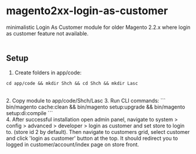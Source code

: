 # magento2xx-login-as-customer
minimalistic Login As Customer module for older Magento 2.2.x
where login as customer feature not available. 
<br>
<br>
## Setup
1. Create folders in app/code:
```
cd app/code && mkdir Shch && cd Shch && mkdir Lasc
```
<br>
2. Copy module to app/code/Shch/Lasc
3. Run CLI commands:
```
bin/magento cache:clean && bin/magento setup:upgrade && bin/magento setup:di:compile
```
<br>
4. After successful installation open admin panel, navigate to system > config > advanced > developer > login as customer and set store to login to. (store id 2 by default). Then navigate to customers grid, select customer and click 'login as customer' button at the top. It should redirect you to logged in customer/account/index page on store front.
